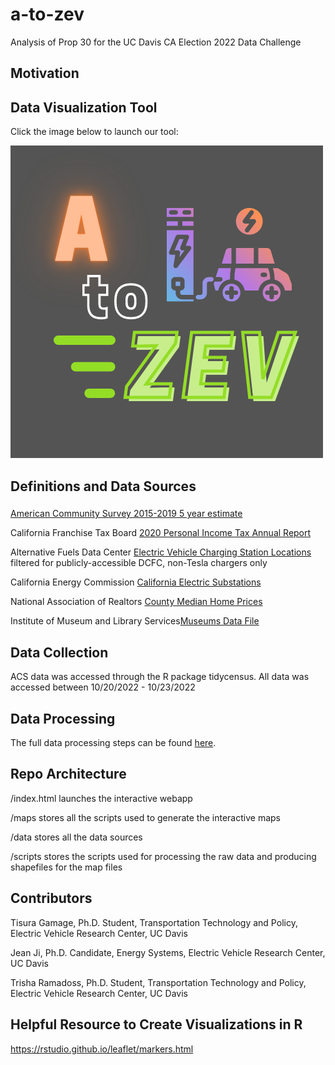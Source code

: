 # a-to-zev
Analysis of Prop 30 for the UC Davis CA Election 2022 Data Challenge

## Motivation

## Data Visualization Tool

Click the image below to launch our tool:

[![logo](https://github.com/tramadoss/a-to-zev/blob/main/logo.png?raw=true)](https://tramadoss.github.io/a-to-zev/)


## Definitions and Data Sources

### 
[American Community Survey 2015-2019 5 year estimate](https://www.census.gov/programs-surveys/acs)

California Franchise Tax Board [2020 Personal Income Tax Annual Report](https://data.ftb.ca.gov)

Alternative Fuels Data Center [Electric Vehicle Charging Station Locations](https://afdc.energy.gov) filtered for publicly-accessible DCFC, non-Tesla chargers only 

California Energy Commission [California Electric Substations](https://data.ca.gov/dataset/california-electric-substations1)

National Association of Realtors [County Median Home Prices](https://www.nar.realtor/research-and-statistics/housing-statistics/county-median-home-prices-and-monthly-mortgage-payment)

Institute of Museum and Library Services[Museums Data File](https://www.imls.gov/research-evaluation/data-collection/museum-data-files)

## Data Collection

ACS data was accessed through the R package tidycensus. All data was accessed between 10/20/2022 - 10/23/2022

## Data Processing

The full data processing steps can be found [here]().

## Repo Architecture

/index.html launches the interactive webapp

/maps stores all the scripts used to generate the interactive maps

/data stores all the data sources

/scripts stores the scripts used for processing the raw data and producing shapefiles for the map files

## Contributors

Tisura Gamage, Ph.D. Student, Transportation Technology and Policy, Electric Vehicle Research Center, UC Davis

Jean Ji, Ph.D. Candidate, Energy Systems, Electric Vehicle Research Center, UC Davis 

Trisha Ramadoss, Ph.D. Student, Transportation Technology and Policy, Electric Vehicle Research Center, UC Davis


## Helpful Resource to Create Visualizations in R
https://rstudio.github.io/leaflet/markers.html
